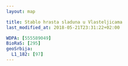 ```yaml
---
layout: map

title: Stablo hrasta sladuna u Vlasteljicama
last_modified_at: 2018-05-21T23:31:22+02:00

WDPA: [555589049]
BioRaS: [295]
geoSrbija:
  L1_182: [97]
---
```

